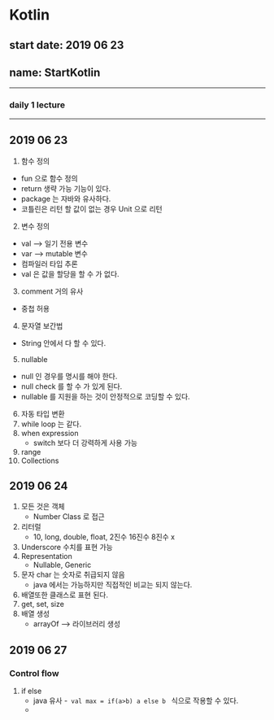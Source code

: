 # Kotlin
 
## start date: 2019 06 23
## name: StartKotlin
- - - 
### daily 1 lecture 

- - - 
## 2019 06 23

1. 함수 정의
- fun 으로 함수 정의
- return 생략 가능 기능이 있다.
- package 는 자바와 유사하다.
- 코틀린은 리턴 할 값이 없는 경우  Unit 으로 리턴

2. 변수 정의
- val --> 일기 전용 변수
- var --> mutable 변수
- 컴파일러 타입 추론
- val 은 값을 할당을 할 수 가 없다.

3. comment 거의 유사
- 중첩 허용

4. 문자열 보간법
- String 안에서 다 할 수 있다.

5. nullable
- null 인 경우를 명시를 해야 한다.
- null check 를 할 수 가 있게 된다.
- nullable 를 지원을 하는 것이 안정적으로 코딩할 수 있다.

6. 자동 타입 변환
7. while loop 는 같다.
8. when expression 
    - switch 보다 더 강력하게 사용 가능
9. range
10. Collections 

## 2019 06 24
1. 모든 것은  객체
    - Number Class 로 접근
2. 리터럴
    - 10, long, double, float, 2진수 16진수 8진수 x
3. Underscore 수치를 표현 가능
4. Representation 
    - Nullable, Generic
5. 문자 char 는 숫자로 취급되지 않음
    - java 에서는 가능하지만 직접적인 비교는 되지 않는다.
6.  배열또한 클래스로 표현 된다.
7. get, set, size
8. 배열 생성 
    - arrayOf --> 라이브러리 생성 

## 2019 06 27
### Control flow
1. if else
    - java 유사
    -<code> val max = if(a>b) a else b </code> 식으로 작용할 수 있다.
    - 